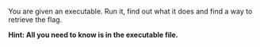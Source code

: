You are given an executable.
Run it, find out what it does and find a way to retrieve the flag.

**Hint: All you need to know is in the executable file.**
